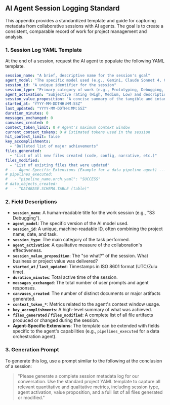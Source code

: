 ## AI Agent Session Logging Standard

This appendix provides a standardized template and guide for capturing metadata from collaborative sessions with AI agents. The goal is to create a consistent, comparable record of work for project management and analysis.

### 1. Session Log YAML Template

At the end of a session, request the AI agent to populate the following YAML template.

```yaml
session_name: "A brief, descriptive name for the session's goal"
agent_model: "The specific model used (e.g., Gemini, Claude Sonnet 4, ChatGPT o4-mini)"
session_id: "A unique identifier for the session"
session_type: "Primary category of work (e.g., Prototyping, Debugging, Infrastructure, Design)"
agent_activation: "Subjective rating (High, Medium, Low) and description of the human-AI synergy"
session_value_proposition: "A concise summary of the tangible and intangible value created"
started_at: "YYYY-MM-DDTHH:MM:SSZ"
last_updated: "YYYY-MM-DDTHH:MM:SSZ"
duration_minutes: 0
messages_exchanged: 0
canvases_created: 0
context_token_limit: 0 # Agent's maximum context window
current_context_tokens: 0 # Estimated tokens used in the session
hit_context_limit: false
key_accomplishments:
  - "Bulleted list of major achievements"
files_generated:
  - "List of all new files created (code, config, narrative, etc.)"
files_modified:
  - "List of existing files that were updated"
# --- Agent-Specific Extensions (Example for a data pipeline agent) ---
# pipelines_executed:
#   - "pipeline_name.orch.yaml": "SUCCESS"
# data_objects_created:
#   - "DATABASE.SCHEMA.TABLE (table)"
```

### 2. Field Descriptions

* **`session_name`**: A human-readable title for the work session (e.g., "S3 Debugging").
* **`agent_model`**: The specific version of the AI model used.
* **`session_id`**: A unique, machine-readable ID, often combining the project name, date, and task.
* **`session_type`**: The main category of the task performed.
* **`agent_activation`**: A qualitative measure of the collaboration's effectiveness.
* **`session_value_proposition`**: The "so what?" of the session. What business or project value was delivered?
* **`started_at` / `last_updated`**: Timestamps in ISO 8601 format (UTC/Zulu time).
* **`duration_minutes`**: Total active time of the session.
* **`messages_exchanged`**: The total number of user prompts and agent responses.
* **`canvases_created`**: The number of distinct documents or major artifacts generated.
* **`context_token_*`**: Metrics related to the agent's context window usage.
* **`key_accomplishments`**: A high-level summary of what was achieved.
* **`files_generated` / `files_modified`**: A complete list of all file artifacts produced or changed during the session.
* **Agent-Specific Extensions**: The template can be extended with fields specific to the agent's capabilities (e.g., `pipelines_executed` for a data orchestration agent).

### 3. Generation Prompt

To generate this log, use a prompt similar to the following at the conclusion of a session:

> "Please generate a complete session metadata log for our conversation. Use the standard project YAML template to capture all relevant quantitative and qualitative metrics, including session type, agent activation, value proposition, and a full list of all files generated or modified."

